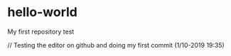 # hello-world
My first repository test

// Testing the editor on github and doing my first commit (1/10-2019 19:35)
